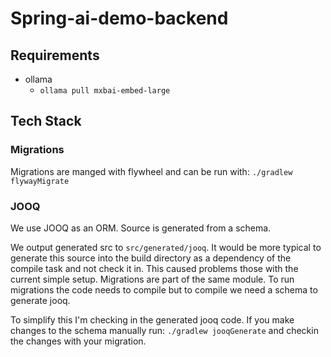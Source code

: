 Spring-ai-demo-backend
=======================

## Requirements

* ollama
  * `ollama pull mxbai-embed-large`

## Tech Stack

### Migrations

Migrations are manged with flywheel and can be run with: `./gradlew flywayMigrate`

### JOOQ

We use JOOQ as an ORM. Source is generated from a schema.

We output generated src to `src/generated/jooq`. It would be more typical to generate this source
into the build directory as a dependency of the compile task and not check it in. This caused problems
those with the current simple setup. Migrations are part of the same module. To run migrations the code needs to compile
but to compile we need a schema to generate jooq.

To simplify this I'm checking in the generated jooq code. If you make changes to the schema manually run:
`./gradlew jooqGenerate` and checkin the changes with your migration.
